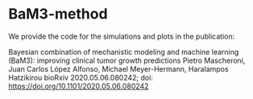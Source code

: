 # BaM3-method
We provide the code for the simulations and plots in the publication: 

Bayesian combination of mechanistic modeling and machine learning (BaM3): improving clinical tumor growth predictions Pietro Mascheroni, Juan Carlos López Alfonso, Michael Meyer-Hermann, Haralampos Hatzikirou bioRxiv 2020.05.06.080242; doi: https://doi.org/10.1101/2020.05.06.080242
